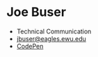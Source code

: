 # Joe Buser

* Technical Communication
* jbuser@eagles.ewu.edu
* [CodePen](http://codepen.io/jbuser/)